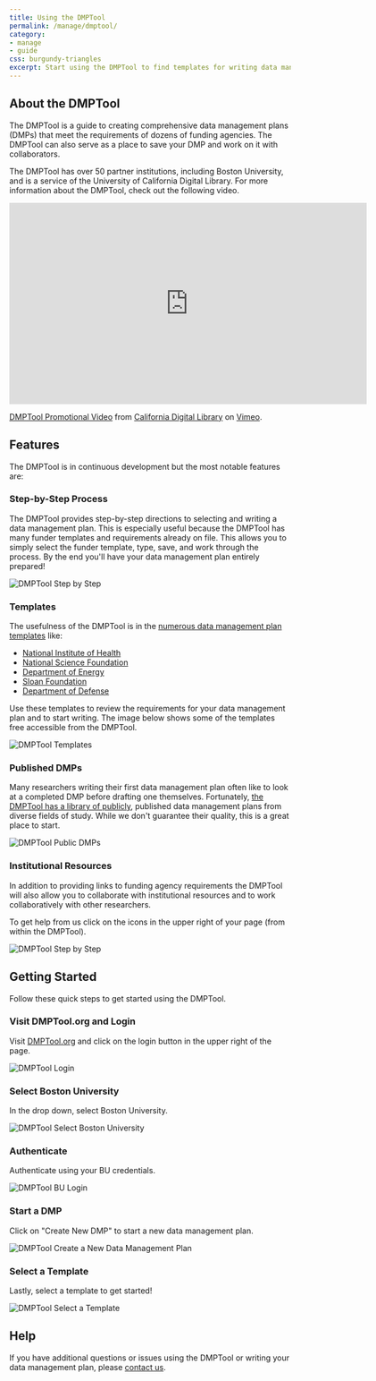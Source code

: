 ```yaml
---
title: Using the DMPTool
permalink: /manage/dmptool/
category: 
- manage
- guide 
css: burgundy-triangles
excerpt: Start using the DMPTool to find templates for writing data management plans
---
```


## About the DMPTool 

The DMPTool is a guide to creating comprehensive data management plans (DMPs) that meet the requirements of dozens of funding agencies. The DMPTool can also serve as a place to save your DMP and work on it with collaborators.

The DMPTool has over 50 partner institutions, including Boston University, and is a service of the University of California Digital Library. For more information about the DMPTool, check out the following video. 

<div class="responsive-video">
<iframe src="https://player.vimeo.com/video/82408192" width="640" height="360" frameborder="0" webkitallowfullscreen mozallowfullscreen allowfullscreen></iframe>
<p><a href="https://vimeo.com/82408192">DMPTool Promotional Video</a> from <a href="https://vimeo.com/cdlib">California Digital Library</a> on <a href="https://vimeo.com">Vimeo</a>.</p>
</div> 

## Features

The DMPTool is in continuous development but the most notable features are: 

### Step-by-Step Process

The DMPTool provides step-by-step directions to selecting and writing a data management plan. This is especially useful because the DMPTool has many funder templates and requirements already on file. This allows you to simply select the funder template, type, save, and work through the process. By the end you'll have your data management plan entirely prepared! 

<img src="{{ site.baseurl }}/assets/images/guides/dmptool-step-by-step.jpeg" class="img-responsive" alt="DMPTool Step by Step"/>

### Templates 

The usefulness of the DMPTool is in the [numerous data management plan templates](https://dmptool.org/guidance?method=get&scope1=all) like: 

+ [National Institute of Health](https://dmptool.org/requirements_templates/21/basic.docx)
+ [National Science Foundation](https://dmptool.org/requirements_templates/2/basic.docx)
+ [Department of Energy](https://dmptool.org/requirements_templates/193/basic.docx)
+ [Sloan Foundation](https://dmptool.org/requirements_templates/77/basic.docx)
+ [Department of Defense](https://dmptool.org/requirements_templates/260/basic.docx)

Use these templates to review the requirements for your data management plan and to start writing. The image below shows some of the templates free accessible from the DMPTool. 

<img src="{{ site.baseurl }}/assets/images/guides/dmptool-templates.jpeg" class="img-responsive" alt="DMPTool Templates"/>

### Published DMPs

Many researchers writing their first data management plan often like to look at a completed DMP before drafting one themselves. Fortunately, [the DMPTool has a library of publicly](https://dmptool.org/public_dmps?public%3Aall_scope=all), published data management plans from diverse fields of study. While we don't guarantee their quality, this is a great place to start. 

<img src="{{ site.baseurl }}/assets/images/guides/dmptool-public-dmps.jpeg" class="img-responsive" alt="DMPTool Public DMPs"/>

### Institutional Resources

In addition to providing links to funding agency requirements the DMPTool will also allow you to collaborate with institutional resources and to work collaboratively with other researchers.

To get help from us click on the icons in the upper right of your page (from within the DMPTool).

<img src="{{ site.baseurl }}/assets/images/guides/dmptool-help.png" class="img-responsive" alt="DMPTool Step by Step"/>

## Getting Started

Follow these quick steps to get started using the DMPTool. 

### Visit DMPTool.org and Login 

Visit [DMPTool.org](https://dmptool.org/) and click on the login button in the upper right of the page. 

<img src="{{ site.baseurl }}/assets/images/guides/dmptool-login.gif" class="img-responsive" alt="DMPTool Login"/>

### Select Boston University 

In the drop down, select Boston University. 

<img src="{{ site.baseurl }}/assets/images/guides/dmptool-select-bu.gif" class="img-responsive" alt="DMPTool Select Boston University"/>

### Authenticate 

Authenticate using your BU credentials. 

<img src="{{ site.baseurl }}/assets/images/guides/dmptool-bu-login.jpeg" class="img-responsive" alt="DMPTool BU Login"/>

### Start a DMP

Click on "Create New DMP" to start a new data management plan. 

<img src="{{ site.baseurl }}/assets/images/guides/dmptool-create-new-dmp.jpeg" class="img-responsive" alt="DMPTool Create a New Data Management Plan"/>

### Select a Template 

Lastly, select a template to get started! 

<img src="{{ site.baseurl }}/assets/images/guides/dmptool-select-template.gif" class="img-responsive" alt="DMPTool Select a Template"/>

## Help

If you have additional questions or issues using the DMPTool or writing your data management plan, please [contact us](mailto:data@bu.edu).
